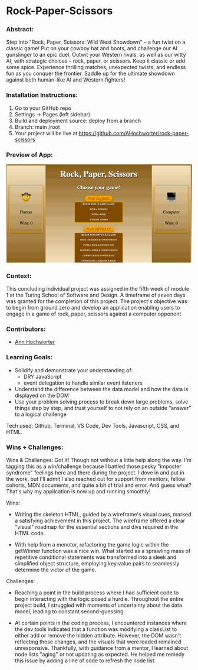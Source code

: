 # Rock-Paper-Scissors

### Abstract:

Step into "Rock, Paper, Scissors: Wild West Showdown" – a fun twist on a classic game! Put on your cowboy hat and boots, and challenge our AI gunslinger to an epic duel. Outwit your Western rivals, as well as our witty AI, with strategic choices – rock, paper, or scissors. Keep it classic or add some spice. Experience thrilling matches, unexpected twists, and endless fun as you conquer the frontier. Saddle up for the ultimate showdown against both human-like AI and Western fighters!

### Installation Instructions:

1. Go to your GitHub repo
2. Settings -> Pages (left sidebar)
3. Build and deployment source: deploy from a branch
4. Branch: main /root
5. Your project will be live at https://github.com/AHochworter/rock-paper-scissors

### Preview of App:

![](Rock-Paper-Scissors.gif)

### Context:

This concluding individual project was assigned in the fifth week of module 1 at the Turing School of Software and Design. A timeframe of seven days was granted for the completion of this project. The project's objective was to begin from ground zero and develop an application enabling users to engage in a game of rock, paper, scissors against a computer opponent

### Contributors:

- [Ann Hochworter](https://github.com/AHochworter)

### Learning Goals:

- Solidify and demonstrate your understanding of:
  - DRY JavaScript
  - event delegation to handle similar event listeners
- Understand the difference between the data model and how the data is displayed on the DOM
- Use your problem solving process to break down large problems, solve things step by step, and trust yourself to not rely on an outside “answer” to a logical challenge

Tech used: Github, Terminal, VS Code, Dev Tools, Javascript, CSS, and HTML.

### Wins + Challenges:

Wins & Challenges: Got it! Though not without a little help along the way. I'm tagging this as a win/challenge because I battled those pesky "imposter syndrome" feelings here and there during the project. I dove in and put in the work, but I'll admit I also reached out for support from mentors, fellow cohorts, MDN documents, and quite a bit of trial and error. And guess what? That's why my application is now up and running smoothly!

Wins:

- Writing the skeleton HTML, guided by a wireframe's visual cues, marked a satisfying achievement in this project. The wireframe offered a clear "visual" roadmap for the essential sections and divs required in the HTML code.

* With help from a menotor, refactoring the game logic within the getWinner function was a nice win. What started as a sprawling mass of repetitive conditional statements was transformed into a sleek and simplified object structure, employing key:value pairs to seamlessly determine the victor of the game.

Challenges:

- Reaching a point in the build process where I had sufficient code to begin interacting with the logic posed a hurdle. Throughout the entire project build, I struggled with moments of uncertainty about the data model, leading to constant second-guessing.

* At certain points in the coding process, I encountered instances where the dev tools indicated that a function was modifying a classList to either add or remove the hidden attribute. However, the DOM wasn't reflecting these changes, and the visuals that were loaded remained unresponsive. Thankfully, with guidance from a mentor, I learned about node lists "aging" or not updating as expected. He helped me remedy this issue by adding a line of code to refresh the node list.
